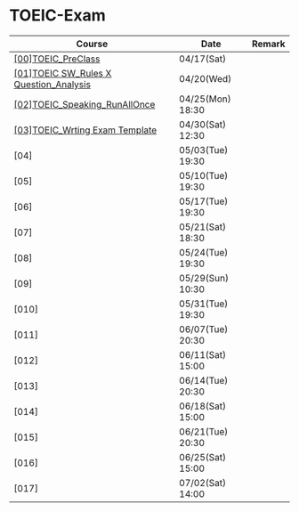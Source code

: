 # TOEIC-Exam

| Course   | Date     | Remark |
| -------- | -------- | -------- |
| [[00]TOEIC_PreClass](https://github.com/YenKang/TOEIC-Exam/blob/main/AmazingTalker/%5B00%5DTOEIC_PreClass.md) | 04/17(Sat)|    |
| [[01]TOEIC SW_Rules X Question_Analysis](https://github.com/YenKang/TOEIC-Exam/blob/main/AmazingTalker/%5B01%5DTOEIC%20SW_Rules%20X%20Question_Analysis.md) | 04/20(Wed)|    |
| [[02]TOEIC_Speaking_RunAllOnce](https://github.com/YenKang/TOEIC-Exam/blob/main/AmazingTalker/%5B02%5DTOEIC_Speaking_RunAllOnce.md) | 04/25(Mon) 18:30|    |
| [[03]TOEIC_Wrting Exam Template](https://github.com/YenKang/TOEIC-Exam/blob/main/AmazingTalker/%5B03%5DTOEIC_Wrting%20Exam%20Template.md) | 04/30(Sat) 12:30|    |
| [04] | 05/03(Tue) 19:30|    |
| [05] | 05/10(Tue) 19:30|    |
| [06] | 05/17(Tue) 19:30|    |
| [07] | 05/21(Sat) 18:30|    |
| [08] | 05/24(Tue) 19:30|    |
| [09] | 05/29(Sun) 10:30|    |
| [010]| 05/31(Tue) 19:30|    |
| [011]| 06/07(Tue) 20:30|    |
| [012]| 06/11(Sat) 15:00|    |
| [013]| 06/14(Tue) 20:30|    |
| [014]| 06/18(Sat) 15:00|    |
| [015]| 06/21(Tue) 20:30|    |
| [016]| 06/25(Sat) 15:00|    |
| [017]| 07/02(Sat) 14:00|    |
